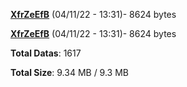 [**XfrZeEfB**](/data/XfrZeEfB.txt) (04/11/22 - 13:31)- 8624 bytes

[**XfrZeEfB**](/data/XfrZeEfB.txt) (04/11/22 - 13:31)- 8624 bytes

**Total Datas**: 1617

**Total Size**: 9.34 MB / 9.3 MB
